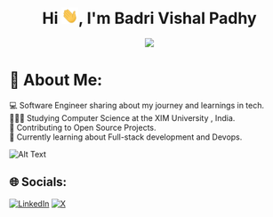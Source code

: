 <h1 align="center">Hi <img src="https://raw.githubusercontent.com/ABSphreak/ABSphreak/master/gifs/Hi.gif" width="30px">, I'm Badri Vishal Padhy</h1>
<p align="center">
  <a href="https://github.com/Ratheshan03/readme-typing-svg"><img src="https://readme-typing-svg.herokuapp.com?lines=Computer+Science+Undergraduate;Full+Stack+Software+Developer;Aspiring+Learner&center=true&width=500&height=50"></a>
</p>

# 💫 About Me:<br>
💻 Software Engineer sharing about my journey and learnings in tech.<br>
🧑🏼‍🎓 Studying Computer Science at the XIM University , India.<br>
💖 Contributing to Open Source Projects.<br>
💭 Currently learning about Full-stack development and Devops.<br>



![Alt Text](https://i.giphy.com/media/v1.Y2lkPTc5MGI3NjExdmhweThhaTZ2YmNnYWtnd2o1ajhuYW9lOTlvNXpnY2tiOXNkNWVzOSZlcD12MV9pbnRlcm5hbF9naWZfYnlfaWQmY3Q9Zw/kz6cm1kKle2MYkHtJF/giphy.gif)<br>

## 🌐 Socials:
[![LinkedIn](https://img.shields.io/badge/LinkedIn-%230077B5.svg?logo=linkedin&logoColor=white)](https://linkedin.com/in/https://www.linkedin.com/in/badri-vishal-padhy-9257a1269/) [![X](https://img.shields.io/badge/X-black.svg?logo=X&logoColor=white)](https://x.com/https://x.com/visha19430?t=TKA7XqOAswShnWwtZh1O6g&s=09) 




